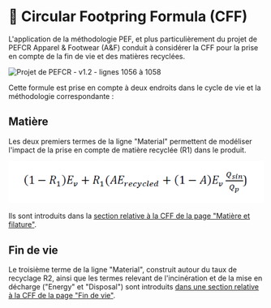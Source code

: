 # 🤯 Circular Footpring Formula (CFF)

L'application de la méthodologie PEF, et plus particulièrement du projet de PEFCR Apparel & Footwear (A\&F) conduit à considérer la CFF pour la prise en compte de la fin de vie et des matières recyclées.

![Projet de PEFCR - v1.2 - lignes 1056 à 1058](../../.gitbook/assets/CaptureCFFcomplète.PNG)

Cette formule est prise en compte à deux endroits dans le cycle de vie et la méthodologie correspondante :

## Matière

Les deux premiers termes de la ligne "Material" permettent de modéliser l'impact de la prise en compte de matière recyclée (R1) dans le produit.

![Projet de PEFCR - v1.2 - ligne 1157](../../.gitbook/assets/CaptureCFFMaterial.PNG)

Ils sont introduits dans la [section relative à la CFF de la page "Matière et filature"](https://fabrique-numerique.gitbook.io/wikicarbone/methodologie/filature#work-in-progress-circular-footprint-formula-cff).

## Fin de vie

Le troisième terme de la ligne "Material", construit autour du taux de recyclage R2, ainsi que les termes relevant de l'incinération et de la mise en décharge ("Energy" et "Disposal") sont introduits [dans une section relative à la CFF de la page "Fin de vie"](../etapes-du-cycle-de-vie/filature/3-calcul-de-limpact-matiere-circular-footprint-formula-cff/circular-footprint-formula-cff-matiere-1.md).
